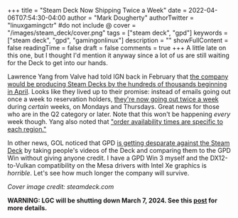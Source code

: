 +++
title = "Steam Deck Now Shipping Twice a Week"
date = 2022-04-06T07:54:30-04:00
author = "Mark Dougherty"
authorTwitter = "linuxgamingctr" #do not include @
cover = "/images/steam_deck/cover.png"
tags = ["steam deck", "gpd"]
keywords = ["steam deck", "gpd", "gamingonlinux"]
description = ""
showFullContent = false
readingTime = false
draft = false
comments = true
+++
A little late on this one, but I thought I'd mention it anyway since a lot of us are still waiting for the Deck to get into our hands.

Lawrence Yang from Valve had told IGN back in February that [the company would be producing Steam Decks by the hundreds of thousands beginning in April](https://youtu.be/okANKhicgkc). Looks like they lived up to their promise: instead of emails going out once a week to reservation holders, [they're now going out twice a week](https://twitter.com/ondeck/status/1511019543803543556?s=21&t=B4XC4evwICi-wBaSVeB4qA) during *certain* weeks, on Mondays and Thursdays. Great news for those who are in the Q2 category or later. Note that this won't be happening *every* week though. Yang also noted that ["order availability times are specific to each region."](https://twitter.com/lawrenceyang/status/1511351041803100164)

In other news, GOL noticed that GPD [is getting desparate against the Steam Deck](https://www.gamingonlinux.com/2022/04/gpd-are-getting-quite-desperate-against-the-steam-deck/) by taking people's videos of the Deck and comparing them to the GPD Win without giving anyone credit. I have a GPD Win 3 myself and the DX12-to-Vulkan compatibility on the Mesa drivers with Intel Xe graphics is *horrible*. Let's see how much longer the company will survive.

*Cover image credit: steamdeck.com*

**WARNING: LGC will be shutting down March 7, 2024. See this [post](https://linuxgamingcentral.com/posts/the-end-of-lgc/) for more details.**
